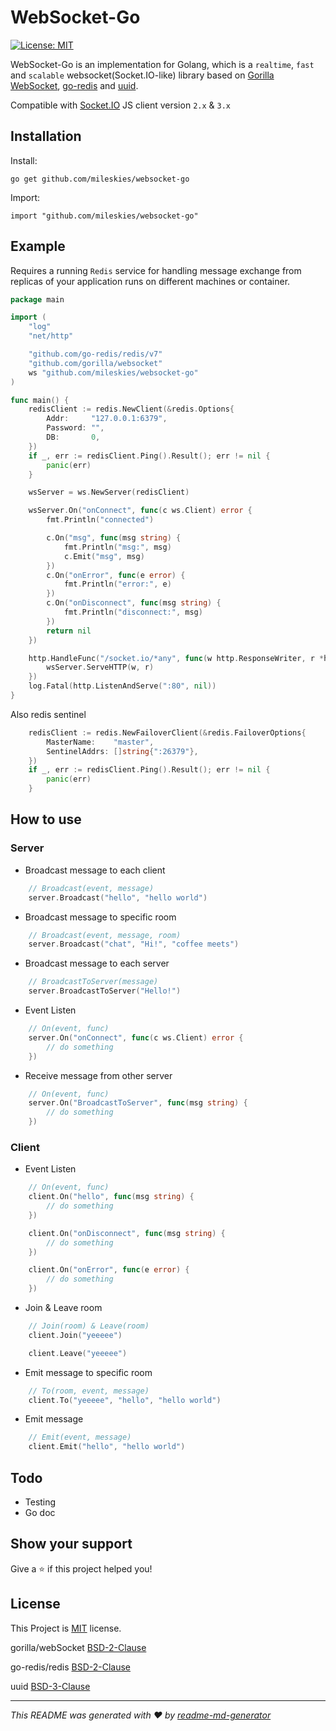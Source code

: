 # WebSocket-Go
<p>
  <a href="#" target="_blank">
    <img alt="License: MIT" src="https://img.shields.io/badge/License-MIT-yellow.svg" />
  </a>
</p>

WebSocket-Go is an implementation for Golang, which is a `realtime`, `fast` and `scalable` websocket(Socket.IO-like) library based on [Gorilla WebSocket](https://github.com/gorilla/websocket), [go-redis](https://github.com/go-redis/redis) and [uuid](https://github.com/google/uuid).

Compatible with [Socket.IO](https://socket.io/) JS client version `2.x` & `3.x`

## Installation
Install:
```
go get github.com/mileskies/websocket-go
```

Import:
```
import "github.com/mileskies/websocket-go"
```


## Example

Requires a running `Redis` service for handling message exchange from replicas of your application runs on different machines or container.

```go
package main

import (
    "log"
    "net/http"

    "github.com/go-redis/redis/v7"
    "github.com/gorilla/websocket"
    ws "github.com/mileskies/websocket-go"
)

func main() {
    redisClient := redis.NewClient(&redis.Options{
        Addr:     "127.0.0.1:6379",
        Password: "",
        DB:       0,
    })
    if _, err := redisClient.Ping().Result(); err != nil {
        panic(err)
    }

    wsServer = ws.NewServer(redisClient)

    wsServer.On("onConnect", func(c ws.Client) error {
		fmt.Println("connected")

        c.On("msg", func(msg string) {
            fmt.Println("msg:", msg)
            c.Emit("msg", msg)
        })
        c.On("onError", func(e error) {
            fmt.Println("error:", e)
        })
        c.On("onDisconnect", func(msg string) {
            fmt.Println("disconnect:", msg)
        })
		return nil
	})

    http.HandleFunc("/socket.io/*any", func(w http.ResponseWriter, r *http.Request) {
        wsServer.ServeHTTP(w, r)
    })
    log.Fatal(http.ListenAndServe(":80", nil))
}
```

Also redis sentinel
```go
    redisClient := redis.NewFailoverClient(&redis.FailoverOptions{
        MasterName:    "master",
        SentinelAddrs: []string{":26379"},
    })
    if _, err := redisClient.Ping().Result(); err != nil {
        panic(err)
    }
```

## How to use

### Server

- Broadcast message to each client
```go
    // Broadcast(event, message)
    server.Broadcast("hello", "hello world")
```

- Broadcast message to specific room
```go
    // Broadcast(event, message, room)
    server.Broadcast("chat", "Hi!", "coffee meets")
```

- Broadcast message to each server
```go
    // BroadcastToServer(message)
    server.BroadcastToServer("Hello!")
```

- Event Listen
```go
    // On(event, func)
    server.On("onConnect", func(c ws.Client) error {
        // do something
    })
```

- Receive message from other server
```go
    // On(event, func)
    server.On("BroadcastToServer", func(msg string) {
        // do something
    })
```

### Client

- Event Listen
```go
    // On(event, func)
    client.On("hello", func(msg string) {
        // do something
    })

    client.On("onDisconnect", func(msg string) {
        // do something
    })

    client.On("onError", func(e error) {
        // do something
    })
```

- Join & Leave room
```go
    // Join(room) & Leave(room)
    client.Join("yeeeee")

    client.Leave("yeeeee")
```

- Emit message to specific room
```go
    // To(room, event, message)
    client.To("yeeeee", "hello", "hello world")
```

- Emit message
```go
    // Emit(event, message)
    client.Emit("hello", "hello world")
```

## Todo
- Testing
- Go doc

## Show your support

Give a ⭐️ if this project helped you!

## License
This Project is [MIT](LICENSE) license.

gorilla/webSocket [BSD-2-Clause](https://github.com/gorilla/websocket/blob/master/LICENSE)

go-redis/redis [BSD-2-Clause](https://github.com/go-redis/redis/blob/master/LICENSE)

uuid [BSD-3-Clause](https://github.com/google/uuid/blob/master/LICENSE)

***
_This README was generated with ❤️ by [readme-md-generator](https://github.com/kefranabg/readme-md-generator)_